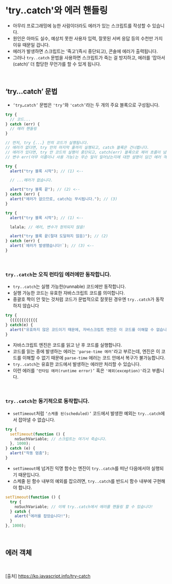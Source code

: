 # 'try..catch'와 에러 핸들링

- 아무리 프로그래밍에 능한 사람이더라도 에러가 있는 스크립트를 작성할 수 있습니다.
- 원인은 아마도 실수, 예상치 못한 사용자 입력, 잘못된 서버 응답 등의 수천만 가지 이유 때문일 겁니다.
- 에러가 발생하면 스크립트는 ‘죽고’(즉시 중단되고), 콘솔에 에러가 출력됩니다.
- 그러나 `try..catch` 문법을 사용하면 스크립트가 죽는 걸 방지하고, 에러를 ‘잡아서(catch)’ 더 합당한 무언가를 할 수 있게 됩니다.

<br>

## ‘try…catch’ 문법

- `‘try…catch’` 문법은 `'try’`와 `'catch’`라는 두 개의 주요 블록으로 구성됩니다.

```js
try {
  // 코드...
} catch (err) {
  // 에러 핸들링
}

// 먼저, try {...} 안의 코드가 실행됩니다.
// 에러가 없다면, try 안의 마지막 줄까지 실행되고, catch 블록은 건너뜁니다.
// 에러가 있다면, try 안 코드의 실행이 중단되고, catch(err) 블록으로 제어 흐름이 넘어갑니다.
// 변수 err(아무 이름이나 사용 가능)는 무슨 일이 일어났는지에 대한 설명이 담긴 에러 객체를 포함합니다.

try {
  alert("try 블록 시작"); // (1) <--

  // ...에러가 없습니다.

  alert("try 블록 끝"); // (2) <--
} catch (err) {
  alert("에러가 없으므로, catch는 무시됩니다."); // (3)
}

try {
  alert("try 블록 시작"); // (1) <--

  lalala; // 에러, 변수가 정의되지 않음!

  alert("try 블록 끝(절대 도달하지 않음)"); // (2)
} catch (err) {
  alert(`에러가 발생했습니다!`); // (3) <--
}
```

<br>

### `try..catch`는 오직 런타임 에러에만 동작합니다.

- `try..catch`는 실행 가능한(runnable) 코드에만 동작합니다.
- 실행 가능한 코드는 유효한 자바스크립트 코드를 의미합니다.
- 중괄호 짝이 안 맞는 것처럼 코드가 문법적으로 잘못된 경우엔 `try..catch`가 동작하지 않습니다

```js
try {
  {{{{{{{{{{{{
} catch(e) {
  alert("유효하지 않은 코드이기 때문에, 자바스크립트 엔진은 이 코드를 이해할 수 없습니다.");
}
```

- 자바스크립트 엔진은 코드를 읽고 난 후 코드를 실행합니다.
- 코드를 읽는 중에 발생하는 에러는 `'parse-time 에러’`라고 부르는데, 엔진은 이 코드를 이해할 수 없기 때문에 `parse-time` 에러는 코드 안에서 복구가 불가능합니다.
- `try..catch`는 유효한 코드에서 발생하는 에러만 처리할 수 있습니다.
- 이런 에러를 `‘런타임 에러(runtime error)’` 혹은 `'예외(exception)'`라고 부릅니다.

<br>

### `try..catch`는 동기적으로 동작합니다.

- `setTimeout`처럼 `‘스케줄 된(scheduled)’` 코드에서 발생한 예외는 `try..catch`에서 잡아낼 수 없습니다.

```js
try {
  setTimeout(function () {
    noSuchVariable; // 스크립트는 여기서 죽습니다.
  }, 1000);
} catch (e) {
  alert("작동 멈춤");
}
```

- `setTimeout`에 넘겨진 익명 함수는 엔진이 `try..catch`를 떠난 다음에서야 실행되기 때문입니다.
- 스케줄 된 함수 내부의 예외를 잡으려면, `try..catch`를 반드시 함수 내부에 구현해야 합니다.

```js
setTimeout(function () {
  try {
    noSuchVariable; // 이제 try..catch에서 에러를 핸들링 할 수 있습니다!
  } catch {
    alert("에러를 잡았습니다!");
  }
}, 1000);
```

<br>

## 에러 객체

<br>

[출처]
https://ko.javascript.info/try-catch
